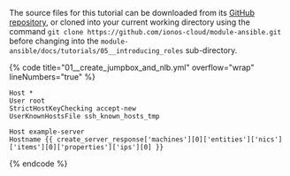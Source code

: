 The source files for this tutorial can be downloaded from its [GitHub repository](https://github.com/ionos-cloud/module-ansible/tree/master/docs/), or cloned into your current working directory using the command `git clone https://github.com/ionos-cloud/module-ansible.git` before changing into the `module-ansible/docs/tutorials/05__introducing_roles` sub-directory.

{% code title="01__create_jumpbox_and_nlb.yml" overflow="wrap" lineNumbers="true" %}
```j2
Host *
User root
StrictHostKeyChecking accept-new
UserKnownHostsFile ssh_known_hosts_tmp

Host example-server
Hostname {{ create_server_response['machines'][0]['entities']['nics']['items'][0]['properties']['ips'][0] }}

```
{% endcode %}